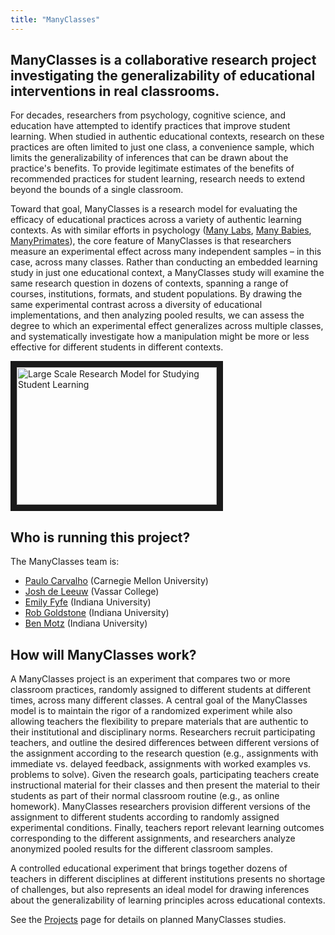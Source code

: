 ```yaml
---
title: "ManyClasses"
---
```


## **ManyClasses** is a collaborative research project investigating the generalizability of educational interventions in real classrooms.

For decades, researchers from psychology, cognitive science, and education have attempted to identify practices that improve student learning.  When studied in authentic educational contexts, research on these practices are often limited to just one class, a convenience sample, which limits the generalizability of inferences that can be drawn about the practice's benefits.  To provide legitimate estimates of the benefits of recommended practices for student learning, research needs to extend beyond the bounds of a single classroom.

Toward that goal, ManyClasses is a research model for evaluating the efficacy of educational practices across a variety of authentic learning contexts. As with similar efforts in psychology ([Many Labs](https://osf.io/89vqh/), [Many Babies](https://manybabies.github.io/), [ManyPrimates](https://manyprimates.github.io/)), the core feature of ManyClasses is that researchers measure an experimental effect across many independent samples – in this case, across many classes. Rather than conducting an embedded learning study in just one educational context, a ManyClasses study will examine the same research question in dozens of contexts, spanning a range of courses, institutions, formats, and student populations. By drawing the same experimental contrast across a diversity of educational implementations, and then analyzing pooled results, we can assess the degree to which an experimental effect generalizes across multiple classes, and systematically investigate how a manipulation might be more or less effective for different students in different contexts.

<a href="http://www.youtube.com/watch?feature=player_embedded&v=mmrjVNXlrt4" target="_blank"><img src="http://img.youtube.com/vi/mmrjVNXlrt4/0.jpg" alt="Large Scale Research Model for Studying Student Learning" width="320" height="220" border="10" /></a>

## Who is running this project?

The ManyClasses team is: 

* [Paulo Carvalho](https://sites.google.com/view/paulocarvalho) (Carnegie Mellon University)
* [Josh de Leeuw](https://www.vassar.edu/faculty/jdeleeuw/) (Vassar College)
* [Emily Fyfe](https://psych.indiana.edu/directory/faculty/fyfe-emily.html) (Indiana University)
* [Rob Goldstone](https://psych.indiana.edu/directory/faculty/goldstone-robert.html) (Indiana University)
* [Ben Motz](http://www.indiana.edu/~motzweb/) (Indiana University)

## How will ManyClasses work?

A ManyClasses project is an experiment that compares two or more classroom practices, randomly assigned to different students at different times, across many different classes. A central goal of the ManyClasses model is to maintain the rigor of a randomized experiment while also allowing teachers the flexibility to prepare materials that are authentic to their institutional and disciplinary norms. Researchers recruit participating teachers, and outline the desired differences between different versions of the assignment according to the research question (e.g., assignments with immediate vs. delayed feedback, assignments with worked examples vs. problems to solve). Given the research goals, participating teachers create instructional material for their classes and then present the material to their students as part of their normal classroom routine (e.g., as online homework).  ManyClasses researchers provision different versions of the assignment to different students according to randomly assigned experimental conditions.  Finally, teachers report relevant learning outcomes corresponding to the different assignments, and researchers analyze anonymized pooled results for the different classroom samples.

A controlled educational experiment that brings together dozens of teachers in different disciplines at different institutions presents no shortage of challenges, but also represents an ideal model for drawing inferences about the generalizability of learning principles across educational contexts.

See the [Projects](https://www.manyclasses.org/projects/) page for details on planned ManyClasses studies.
